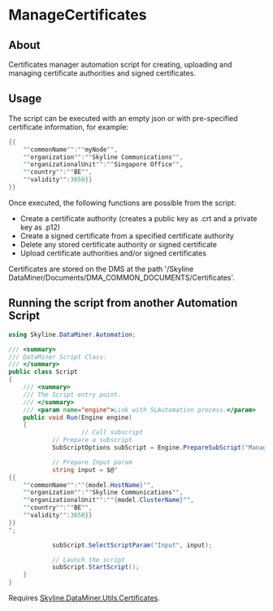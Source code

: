 # ManageCertificates

## About

Certificates manager automation script for creating, uploading and managing certificate authorities and signed certificates.

## Usage

The script can be executed with an empty json or with pre-specified certificate information, for example:

```cs
{{
	""commonName"":""myNode"",
	""organization"":""Skyline Communications"",
	""organizationalUnit"":""Singapore Office"",
	""country"":""BE"",
	""validity"":3650}}
}}

```
Once executed, the following functions are possible from the script:
* Create a certificate authority (creates a public key as .crt and a private key as .p12)
* Create a signed certificate from a specified certificate authority
* Delete any stored certificate authority or signed certificate
* Upload certificate authorities and/or signed certificates

Certificates are stored on the DMS at the path '/Skyline DataMiner/Documents/DMA_COMMON_DOCUMENTS/Certificates'.


## Running the script from another Automation Script

```cs
using Skyline.DataMiner.Automation;

/// <summary>
/// DataMiner Script Class.
/// </summary>
public class Script
{
	/// <summary>
	/// The Script entry point.
	/// </summary>
	/// <param name="engine">Link with SLAutomation process.</param>
	public void Run(Engine engine)
	{
					// Call subscript
			// Prepare a subscript
			SubScriptOptions subScript = Engine.PrepareSubScript("ManageCertificates");

			// Prepare Input param
			string input = $@"
{{
	""commonName"":""{model.HostName}"",
	""organization"":""Skyline Communications"",
	""organizationalUnit"":""{model.ClusterName}"",
	""country"":""BE"",
	""validity"":3650}}
}}
";

			subScript.SelectScriptParam("Input", input);

			// Launch the script
			subScript.StartScript();
	}
}
```

Requires [Skyline.DataMiner.Utils.Certificates](https://github.com/SkylineCommunications/Skyline.DataMiner.Utils.Certificates).
